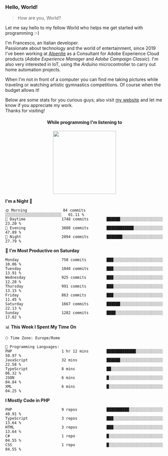 ### Hello, World!

> How are you, World?

Let me say hello to my fellow World who helps me get started with programming :-)

I'm Francesco, an Italian developer.  
Passionate about technology and the world of entertainment, since 2019 I've been working at [Alpenite](https://www.alpenite.com) as a Consultant for Adobe Experience Cloud products (*Adobe Experience Manager* and *Adobe Campaign Classic*). I'm also very interested in IoT, using the *Arduino* microcontroller to carry out home automation projects.

When I'm not in front of a computer you can find me taking pictures while traveling or watching artistic gymnastics competitions. Of course when the budget allows it!

Below are some stats for you curious guys; also visit [my website](https://www.francescorega.eu) and let me know if you appreciate my work.  
Thanks for visiting!

<div align="center">
  <h4>While programming I'm listening to</h4>
  <a href="https://apps.francescorega.eu/now-playing/11147232609" target="_blank"><img src="https://apps.francescorega.eu/now-playing/11147232609" width="200"></a>
</div>

<!--START_SECTION:waka-->
**I'm a Night 🦉** 

```text
🌞 Morning                84 commits          ░░░░░░░░░░░░░░░░░░░░░░░░░   01.11 % 
🌆 Daytime                1748 commits        ██████░░░░░░░░░░░░░░░░░░░   23.20 % 
🌃 Evening                3608 commits        ████████████░░░░░░░░░░░░░   47.89 % 
🌙 Night                  2094 commits        ███████░░░░░░░░░░░░░░░░░░   27.79 % 
```
📅 **I'm Most Productive on Saturday** 

```text
Monday                   758 commits         ███░░░░░░░░░░░░░░░░░░░░░░   10.06 % 
Tuesday                  1048 commits        ███░░░░░░░░░░░░░░░░░░░░░░   13.91 % 
Wednesday                925 commits         ███░░░░░░░░░░░░░░░░░░░░░░   12.28 % 
Thursday                 991 commits         ███░░░░░░░░░░░░░░░░░░░░░░   13.15 % 
Friday                   863 commits         ███░░░░░░░░░░░░░░░░░░░░░░   11.45 % 
Saturday                 1667 commits        ██████░░░░░░░░░░░░░░░░░░░   22.13 % 
Sunday                   1282 commits        ████░░░░░░░░░░░░░░░░░░░░░   17.02 % 
```


📊 **This Week I Spent My Time On** 

```text
🕑︎ Time Zone: Europe/Rome

💬 Programming Languages: 
PHP                      1 hr 12 mins        █████████████░░░░░░░░░░░░   50.97 % 
JavaScript               32 mins             ██████░░░░░░░░░░░░░░░░░░░   22.58 % 
TypeScript               8 mins              ██░░░░░░░░░░░░░░░░░░░░░░░   06.32 % 
JSON                     6 mins              █░░░░░░░░░░░░░░░░░░░░░░░░   04.84 % 
XML                      6 mins              █░░░░░░░░░░░░░░░░░░░░░░░░   04.25 % 
```

**I Mostly Code in PHP** 

```text
PHP                      9 repos             ██████████░░░░░░░░░░░░░░░   40.91 % 
TypeScript               3 repos             ███░░░░░░░░░░░░░░░░░░░░░░   13.64 % 
HTML                     3 repos             ███░░░░░░░░░░░░░░░░░░░░░░   13.64 % 
C#                       1 repo              █░░░░░░░░░░░░░░░░░░░░░░░░   04.55 % 
CSS                      1 repo              █░░░░░░░░░░░░░░░░░░░░░░░░   04.55 % 
```




<!--END_SECTION:waka-->
